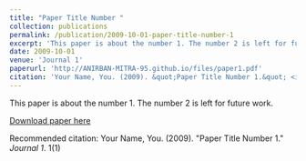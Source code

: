 ```yaml
---
title: "Paper Title Number "
collection: publications
permalink: /publication/2009-10-01-paper-title-number-1
excerpt: 'This paper is about the number 1. The number 2 is left for future work.'
date: 2009-10-01
venue: 'Journal 1'
paperurl: 'http://ANIRBAN-MITRA-95.github.io/files/paper1.pdf'
citation: 'Your Name, You. (2009). &quot;Paper Title Number 1.&quot; <i>Journal 1</i>. 1(1).'
---
```

This paper is about the number 1. The number 2 is left for future work.

[Download paper here](http://ANIRBAN-MITRA-95.github.io/files/paper1.pdf)

Recommended citation: Your Name, You. (2009). "Paper Title Number 1." <i>Journal 1</i>. 1(1)
